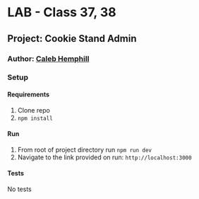 # LAB - Class 37, 38

## Project: Cookie Stand Admin

### Author: [Caleb Hemphill](https://github.com/kaylubh)

### Setup

#### Requirements

1. Clone repo
1. `npm install`

#### Run

1. From root of project directory run `npm run dev`
1. Navigate to the link provided on run: `http://localhost:3000`

#### Tests

No tests
